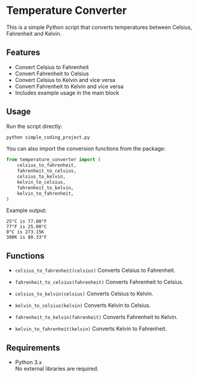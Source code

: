 # Temperature Converter

This is a simple Python script that converts temperatures between Celsius, Fahrenheit and Kelvin.

## Features

- Convert Celsius to Fahrenheit
- Convert Fahrenheit to Celsius
- Convert Celsius to Kelvin and vice versa
- Convert Fahrenheit to Kelvin and vice versa
- Includes example usage in the main block

## Usage

Run the script directly:

```bash
python simple_coding_project.py
```

You can also import the conversion functions from the package:

```python
from temperature_converter import (
    celsius_to_fahrenheit,
    fahrenheit_to_celsius,
    celsius_to_kelvin,
    kelvin_to_celsius,
    fahrenheit_to_kelvin,
    kelvin_to_fahrenheit,
)
```

Example output:

```
25°C is 77.00°F
77°F is 25.00°C
0°C is 273.15K
300K is 80.33°F
```

## Functions

- `celsius_to_fahrenheit(celsius)`
  Converts Celsius to Fahrenheit.

- `fahrenheit_to_celsius(fahrenheit)`
  Converts Fahrenheit to Celsius.

- `celsius_to_kelvin(celsius)`
  Converts Celsius to Kelvin.

- `kelvin_to_celsius(kelvin)`
  Converts Kelvin to Celsius.

- `fahrenheit_to_kelvin(fahrenheit)`
  Converts Fahrenheit to Kelvin.

- `kelvin_to_fahrenheit(kelvin)`
  Converts Kelvin to Fahrenheit.

## Requirements

- Python 3.x  
  No external libraries are required.
